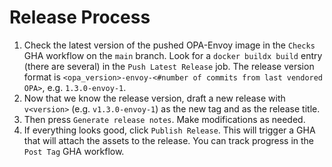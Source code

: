 # Release Process

1. Check the latest version of the pushed OPA-Envoy image in the `Checks` GHA workflow on the `main` branch. Look for a `docker buildx build` entry (there are several) in the `Push Latest Release` job. The release version format is `<opa_version>-envoy-<#number of commits from last vendored OPA>`, e.g. `1.3.0-envoy-1`.
2. Now that we know the release version, draft a new release with `v<version>` (e.g. `v1.3.0-envoy-1`) as the new tag and as the release title.
3. Then press `Generate release notes`. Make modifications as needed.
4. If everything looks good, click `Publish Release`.
  This will trigger a GHA that will attach the assets to the release. You can track progress in the `Post Tag` GHA workflow.
